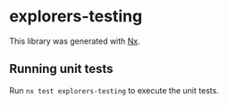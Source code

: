 # explorers-testing

This library was generated with [Nx](https://nx.dev).

## Running unit tests

Run `nx test explorers-testing` to execute the unit tests.
